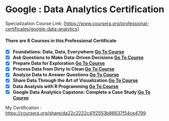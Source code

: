 # Google : Data Analytics Certification

Specialization Course Link: [https://www.coursera.org/professional-certificates/google-data-analytics]

#### There are 8 Courses in this Professional Certificate

- [x] __Foundations: Data, Data, Everywhere [Go To Course](https://www.coursera.org/learn/foundations-data?specialization=google-data-analytics)__
- [x] __Ask Questions to Make Data-Driven Decisions [Go To Course](https://www.coursera.org/learn/ask-questions-make-decisions?specialization=google-data-analytics)__
- [x] __Prepare Data for Exploration [Go To Course](https://www.coursera.org/learn/data-preparation?specialization=google-data-analytics)__
- [x] __Process Data from Dirty to Clean [Go To Course](https://www.coursera.org/learn/process-data?specialization=google-data-analytics)__
- [x] __Analyze Data to Answer Questions [Go To Course](https://www.coursera.org/learn/analyze-data?specialization=google-data-analytics)__
- [x] __Share Data Through the Art of Visualization [Go To Course](https://www.coursera.org/learn/visualize-data?specialization=google-data-analytics)__
- [x] __Data Analysis with R Programming [Go To Course](https://www.coursera.org/learn/data-analysis-r?specialization=google-data-analytics)__
- [x] __Google Data Analytics Capstone: Complete a Case Study [Go To Course](https://www.coursera.org/learn/google-data-analytics-capstone?specialization=google-data-analytics)__

My Certification : https://coursera.org/share/da22c2222c41f2553b86637f54ce4799
